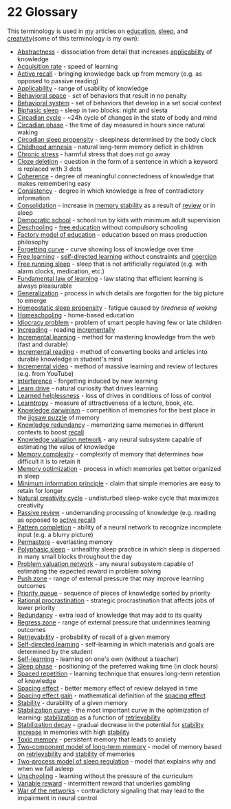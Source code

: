 # 22 Glossary

This terminology is used in [my](https://supermemo.guru/wiki/Piotr_Wozniak) articles on [education](https://supermemo.guru/wiki/Problem_of_Schooling), [sleep](https://supermemo.guru/wiki/Science_of_sleep), and [creatvity](https://supermemo.guru/wiki/Natural_creativity_cycle)(some of this terminology is my own):

- [Abstractness](https://supermemo.guru/wiki/Abstractness) - dissociation from detail that increases [applicability](https://supermemo.guru/wiki/Applicability) of knowledge
- [Acquisition rate](https://supermemo.guru/wiki/Acquisition_rate) - speed of learning
- [Active recall](https://supermemo.guru/wiki/Active_recall) - bringing knowledge back up from memory (e.g. as opposed to passive reading)
- [Applicability](https://supermemo.guru/wiki/Applicability) - range of usability of knowledge
- [Behavioral space](https://supermemo.guru/wiki/Behavioral_space) - set of behaviors that result in no penalty
- [Behavioral system](https://supermemo.guru/wiki/Behavioral_system) - set of behaviors that develop in a set social context
- [Biphasic sleep](https://supermemo.guru/wiki/Biphasic_sleep) - sleep in two blocks: night and siesta
- [Circadian cycle](https://supermemo.guru/wiki/Circadian_cycle) - ~24h cycle of changes in the state of body and mind
- [Circadian phase](https://supermemo.guru/wiki/Circadian_phase) - the time of day measured in hours since natural waking
- [Circadian sleep propensity](https://supermemo.guru/wiki/Circadian_sleep_propensity) - sleepiness determined by the body clock
- [Childhood amnesia](https://supermemo.guru/wiki/Childhood_amnesia) - natural long-term memory deficit in children
- [Chronic stress](https://supermemo.guru/wiki/Chronic_stress) - harmful stress that does not go away
- [Cloze deletion](https://supermemo.guru/wiki/Cloze_deletion) - question in the form of a sentence in which a keyword is replaced with 3 dots
- [Coherence](https://supermemo.guru/wiki/Coherence) - degree of meaningful connectedness of knowledge that makes remembering easy
- [Consistency](https://supermemo.guru/wiki/Consistency) - degree in which knowledge is free of contradictory information
- [Consolidation](https://supermemo.guru/wiki/Memory_consolidation) - increase in [memory stability](https://supermemo.guru/wiki/Memory_stability) as a result of [review](https://supermemo.guru/wiki/Review) or in sleep
- [Democratic school](https://supermemo.guru/wiki/Democratic_school) - school run by kids with minimum adult supervision
- [Deschooling](https://supermemo.guru/wiki/Deschooling) - [free education](https://supermemo.guru/wiki/Free_learning) without compulsory schooling
- [Factory model of education](https://supermemo.guru/wiki/Factory_model_of_education) - education based on mass production philosophy
- [Forgetting curve](https://supermemo.guru/wiki/Forgetting_curve) - curve showing loss of knowledge over time
- [Free learning](https://supermemo.guru/wiki/Free_learning) - [self-directed learning](https://supermemo.guru/wiki/Self-directed_learning) without constraints and [coercion](https://supermemo.guru/wiki/Coercion)
- [Free running sleep](https://supermemo.guru/wiki/Free_running_sleep) - sleep that is not artificially regulated (e.g. with alarm clocks, medication, etc.)
- [Fundamental law of learning](https://supermemo.guru/wiki/Fundamental_law_of_learning) - law stating that efficient learning is always pleasurable
- [Generalization](https://supermemo.guru/wiki/Generalization) - process in which details are forgotten for the big picture to emerge
- [Homeostatic sleep propensity](https://supermemo.guru/wiki/Homeostatic_sleep_propensity) - fatigue caused by *tiredness of waking*
- [Homeschooling](https://supermemo.guru/wiki/Homeschooling) - home-based education
- [Idiocracy problem](https://supermemo.guru/wiki/Idiocracy_problem) - problem of smart people having few or late children
- [Increading](https://supermemo.guru/wiki/Increading) - reading [incrementally](https://supermemo.guru/wiki/Incremental_reading)
- [Incremental learning](https://supermemo.guru/wiki/Incremental_learning) - method for mastering knowledge from the web (fast and durable)
- [Incremental reading](https://supermemo.guru/wiki/Incremental_reading) - method of converting books and articles into durable knowledge in student's mind
- [Incremental video](https://supermemo.guru/wiki/Incremental_video) - method of massive learning and review of lectures (e.g. from YouTube)
- [Interference](https://supermemo.guru/wiki/Interference) - forgetting induced by new learning
- [Learn drive](https://supermemo.guru/wiki/Learn_drive) - natural curiosity that drives learning
- [Learned helplessness](https://supermemo.guru/wiki/Learned_helplessness) - loss of drives in conditions of loss of control
- [Learntropy](https://supermemo.guru/wiki/Learntropy) - measure of attractiveness of a lecture, book, etc.
- [Knowledge darwinism](https://supermemo.guru/wiki/Knowledge_darwinism) - competition of memories for the best place in the [jigsaw puzzle](https://supermemo.guru/wiki/Jigsaw_puzzle) of memory
- [Knowledge redundancy](https://supermemo.guru/wiki/Knowledge_redundancy) - memorizing same memories in different contexts to boost [recall](https://supermemo.guru/wiki/Recall)
- [Knowledge valuation network](https://supermemo.guru/wiki/Knowledge_valuation_network) - any neural subsystem capable of estimating the value of knowledge
- [Memory complexity](https://supermemo.guru/wiki/Memory_complexity) - complexity of memory that determines how difficult it is to retain it
- [Memory optimization](https://supermemo.guru/wiki/Memory_optimization_in_sleep) - process in which memories get better organized in sleep
- [Minimum information principle](https://supermemo.guru/wiki/Minimum_information_principle) - claim that simple memories are easy to retain for longer
- [Natural creativity cycle](https://supermemo.guru/wiki/Natural_creativity_cycle) - undisturbed sleep-wake cycle that maximizes creativity
- [Passive review](https://supermemo.guru/wiki/Passive_review) - undemanding processing of knowledge (e.g. reading as opposed to [active recall](https://supermemo.guru/wiki/Active_recall))
- [Pattern completion](https://supermemo.guru/wiki/Pattern_completion) - ability of a neural network to recognize incomplete input (e.g. a blurry picture)
- [Permastore](https://supermemo.guru/wiki/Permastore) - everlasting memory
- [Polyphasic sleep](https://supermemo.guru/wiki/Polyphasic_sleep) - unhealthy sleep practice in which sleep is dispersed in many small blocks throughout the day
- [Problem valuation network](https://supermemo.guru/wiki/Problem_valuation_network) - any neural subsystem capable of estimating the expected reward in problem solving
- [Push zone](https://supermemo.guru/wiki/Push_zone) - range of external pressure that may improve learning outcomes
- [Priority queue](https://supermemo.guru/wiki/Priority_queue) - sequence of pieces of knowledge sorted by priority
- [Rational procrastination](https://supermemo.guru/wiki/Rational_procrastination) - strategic procrastination that affects jobs of lower priority
- [Redundancy](https://supermemo.guru/wiki/Redundancy) - extra load of knowledge that may add to its quality
- [Regress zone](https://supermemo.guru/wiki/Regress_zone) - range of external pressure that undermines learning outcomes
- [Retrievability](https://supermemo.guru/wiki/Retrievability) - probability of recall of a given memory
- [Self-directed learning](https://supermemo.guru/wiki/Self-directed_learning) - self-learning in which materials and goals are determined by the student
- [Self-learning](https://supermemo.guru/wiki/Self-learning) - learning on one's own (without a teacher)
- [Sleep phase](https://supermemo.guru/wiki/Sleep_phase) - positioning of the preferred waking time (in clock hours)
- [Spaced repetition](https://supermemo.guru/wiki/Spaced_repetition) - learning technique that ensures long-term retention of knowledge
- [Spacing effect](https://supermemo.guru/wiki/Spacing_effect) - better memory effect of review delayed in time
- [Spacing effect gain](https://supermemo.guru/wiki/Spacing_effect_gain) - mathematical definition of the [spacing effect](https://supermemo.guru/wiki/Spacing_effect)
- [Stability](https://supermemo.guru/wiki/Stability) - durability of a given memory
- [Stabilization curve](https://supermemo.guru/wiki/Stabilization_curve) - the most important curve in the optimization of learning: [stabilization](https://supermemo.guru/wiki/Stabilization) as a function of [retrievability](https://supermemo.guru/wiki/Retrievability)
- [Stabilization decay](https://supermemo.guru/wiki/Stabilization_decay) - gradual decrease in the potential for [stability increase](https://supermemo.guru/wiki/Stability_increase) in memories with high [stability](https://supermemo.guru/wiki/Stability)
- [Toxic memory](https://supermemo.guru/wiki/Toxic_memory) - persistent memory that leads to anxiety
- [Two-component model of long-term memory](https://supermemo.guru/wiki/Two-component_model_of_long-term_memory) - model of memory based on [retrievability](https://supermemo.guru/wiki/Retrievability) and [stability](https://supermemo.guru/wiki/Stability) of memories
- [Two-process model of sleep regulation](https://supermemo.guru/wiki/Two-process_model_of_sleep_regulation) - model that explains why and when we fall asleep
- [Unschooling](https://supermemo.guru/wiki/Unschooling) - learning without the pressure of the curriculum
- [Variable reward](https://supermemo.guru/wiki/Variable_reward) - intermittent reward that underlies gambling
- [War of the networks](https://supermemo.guru/wiki/War_of_the_networks) - contradictory signaling that may lead to the impairment in neural control
